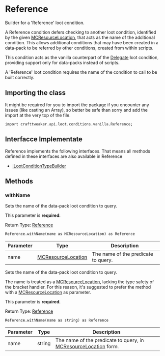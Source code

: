 # Reference

Builder for a 'Reference' loot condition.

 A Reference condition defers checking to another loot condition, identified by the given [MCResourceLocation](/vanilla/api/util/MCResourceLocation), that acts as the name of the additional condition. This allows additional conditions that may have been created in a data-pack to be referred by other conditions, created from within scripts.

 This condition acts as the vanilla counterpart of the [Delegate](/vanilla/api/loot/conditions/crafttweaker/Delegate) loot condition, providing support only for data-packs instead of scripts.

 A 'Reference' loot condition requires the name of the condition to call to be built correctly.

## Importing the class

It might be required for you to import the package if you encounter any issues (like casting an Array), so better be safe than sorry and add the import at the very top of the file.
```zenscript
import crafttweaker.api.loot.conditions.vanilla.Reference;
```


## Interfacce Implementate
Reference implements the following interfaces. That means all methods defined in these interfaces are also available in Reference

- [ILootConditionTypeBuilder](/vanilla/api/loot/conditions/ILootConditionTypeBuilder)

## Methods

### withName

Sets the name of the data-pack loot condition to query.

 This parameter is <strong>required</strong>.

Return Type: [Reference](/vanilla/api/loot/conditions/vanilla/Reference)

```zenscript
Reference.withName(name as MCResourceLocation) as Reference
```

| Parameter | Type                                                       | Description                         |
| --------- | ---------------------------------------------------------- | ----------------------------------- |
| name      | [MCResourceLocation](/vanilla/api/util/MCResourceLocation) | The name of the predicate to query. |


Sets the name of the data-pack loot condition to query.

 The name is treated as a [MCResourceLocation](/vanilla/api/util/MCResourceLocation), lacking the type safety of the bracket handler. For this reason, it's suggested to prefer the method with a [MCResourceLocation](/vanilla/api/util/MCResourceLocation) as parameter.

 This parameter is <strong>required</strong>.

Return Type: [Reference](/vanilla/api/loot/conditions/vanilla/Reference)

```zenscript
Reference.withName(name as string) as Reference
```

| Parameter | Type   | Description                                                                                             |
| --------- | ------ | ------------------------------------------------------------------------------------------------------- |
| name      | string | The name of the predicate to query, in [MCResourceLocation](/vanilla/api/util/MCResourceLocation) form. |



